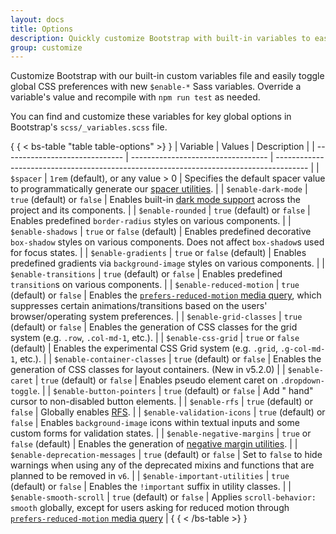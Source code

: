 ```yaml
---
layout: docs
title: Options
description: Quickly customize Bootstrap with built-in variables to easily toggle global CSS preferences for controlling style and behavior.
group: customize
---
```


Customize Bootstrap with our built-in custom variables file and easily toggle
global CSS preferences with new `$enable-*` Sass variables. Override a
variable's value and recompile with `npm run test` as needed.

You can find and customize these variables for key global options in Bootstrap's
`scss/_variables.scss` file.

{ { < bs-table "table table-options" >} }
| Variable | Values | Description |
| ------------------------------ | ---------------------------------- | -------------------------------------------------------------------------------------- |
| `$spacer`                      | `1rem` (default), or any value > 0 |
Specifies the default spacer value to programmatically generate
our [spacer utilities](/utilities/spacing.md). |
| `$enable-dark-mode`            | `true` (default) or `false`        | Enables
built-in [dark mode support](/customize/color-modes.md#dark-mode)
across the project and its components. |
| `$enable-rounded`              | `true` (default) or `false`        | Enables
predefined `border-radius` styles on various components. |
| `$enable-shadows`              | `true` or `false` (default)        | Enables
predefined decorative `box-shadow` styles on various components. Does not affect
`box-shadow`s used for focus states. |
| `$enable-gradients`            | `true` or `false` (default)        | Enables
predefined gradients via `background-image` styles on various components. |
| `$enable-transitions`          | `true` (default) or `false`        | Enables
predefined `transition`s on various components. |
| `$enable-reduced-motion`       | `true` (default) or `false`        | Enables
the [`prefers-reduced-motion` media query](/getting-started/accessibility.md#reduced-motion), which suppresses certain
animations/transitions based on the users' browser/operating system
preferences. |
| `$enable-grid-classes`         | `true` (default) or `false`        | Enables
the generation of CSS classes for the grid system (e.g. `.row`, `.col-md-1`,
etc.). |
| `$enable-css-grid`             | `true` or `false` (default)        | Enables
the experimental CSS Grid system (e.g. `.grid`, `.g-col-md-1`, etc.). |
| `$enable-container-classes`    | `true` (default) or `false`        | Enables
the generation of CSS classes for layout containers. (New in v5.2.0) |
| `$enable-caret`                | `true` (default) or `false`        | Enables
pseudo element caret on `.dropdown-toggle`. |
| `$enable-button-pointers`      | `true` (default) or `false`        | Add "
hand" cursor to non-disabled button elements. |
| `$enable-rfs`                  | `true` (default) or `false`        | Globally
enables [RFS](/getting-started/rfs.md). |
| `$enable-validation-icons`     | `true` (default) or `false`        | Enables
`background-image` icons within textual inputs and some custom forms for
validation states. |
| `$enable-negative-margins`     | `true` or `false` (default)        | Enables
the generation of [negative margin utilities](/utilities/spacing.md#negative-margin). |
| `$enable-deprecation-messages` | `true` (default) or `false`        | Set to
`false` to hide warnings when using any of the deprecated mixins and functions
that are planned to be removed in `v6`. |
| `$enable-important-utilities`  | `true` (default) or `false`        | Enables
the `!important` suffix in utility classes. |
| `$enable-smooth-scroll`        | `true` (default) or `false`        | Applies
`scroll-behavior: smooth` globally, except for users asking for reduced motion
through [`prefers-reduced-motion` media query](/getting-started/accessibility.md#reduced-motion) |
{ { < /bs-table >} }
